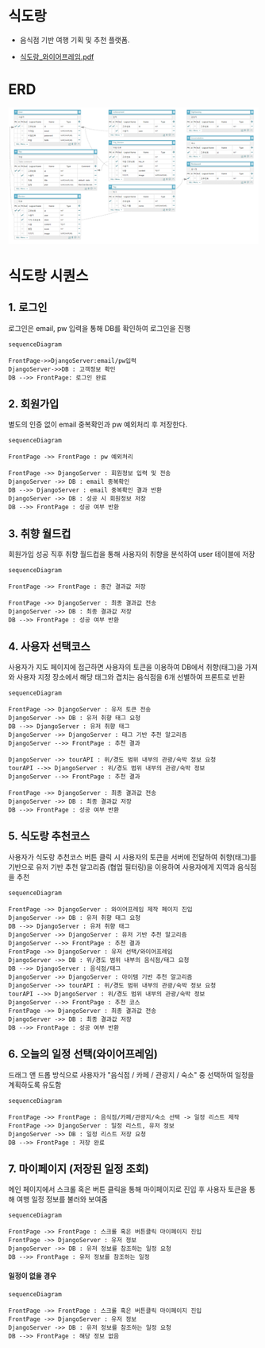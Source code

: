 # 식도랑

- 음식점 기반 여행 기획 및 추천 플랫폼.

- [식도랑_와이어프레임.pdf](README_img/식도랑_와이어프레임.pdf) 





# ERD



![ERD](README_img/ERD.PNG)



# 식도랑 시퀀스



## 1. 로그인

로그인은 email, pw 입력을 통해 DB를 확인하여 로그인을 진행

``` mermaid
sequenceDiagram

FrontPage->>DjangoServer:email/pw입력
DjangoServer->>DB : 고객정보 확인
DB -->> FrontPage: 로그인 완료
```



## 2. 회원가입

별도의 인증 없이 email 중복확인과 pw 예외처리 후 저장한다.

``` mermaid
sequenceDiagram

FrontPage ->> FrontPage : pw 예외처리

FrontPage ->> DjangoServer : 회원정보 입력 및 전송
DjangoServer ->> DB : email 중복확인
DB -->> DjangoServer : email 중복확인 결과 반환
DjangoServer ->> DB : 성공 시 회원정보 저장
DB -->> FrontPage : 성공 여부 반환
```

## 3. 취향 월드컵

회원가입 성공 직후 취향 월드컵을 통해 사용자의 취향을 분석하여 user 테이블에 저장

``` mermaid
sequenceDiagram

FrontPage ->> FrontPage : 중간 결과값 저장

FrontPage ->> DjangoServer : 최종 결과값 전송
DjangoServer ->> DB : 최종 결과값 저장
DB -->> FrontPage : 성공 여부 반환
```

## 4. 사용자 선택코스

사용자가 지도 페이지에 접근하면 사용자의 토큰을 이용하여 DB에서 취향(태그)을 가져와 사용자 지정 장소에서 해당 태그와 겹치는 음식점을 6개 선별하여 프론트로 반환

``` mermaid
sequenceDiagram

FrontPage ->> DjangoServer : 유저 토큰 전송
DjangoServer ->> DB : 유저 취향 태그 요청
DB -->> DjangoServer : 유저 취향 태그
DjangoServer ->> DjangoServer : 태그 기반 추천 알고리즘
DjangoServer -->> FrontPage : 추천 결과

DjangoServer ->> tourAPI : 위/경도 범위 내부의 관광/숙박 정보 요청
tourAPI -->> DjangoServer : 위/경도 범위 내부의 관광/숙박 정보
DjangoServer -->> FrontPage : 추천 결과

FrontPage ->> DjangoServer : 최종 결과값 전송
DjangoServer ->> DB : 최종 결과값 저장
DB -->> FrontPage : 성공 여부 반환
```



## 5. 식도랑 추천코스

사용자가 식도랑 추천코스 버튼 클릭 시 사용자의 토큰을 서버에 전달하여 취향(태그)를 기반으로 유저 기반 추천 알고리즘 (협업 필터링)을 이용하여 사용자에게 지역과 음식점을 추천

``` mermaid
sequenceDiagram

FrontPage ->> DjangoServer : 와이어프레임 제작 페이지 진입
DjangoServer ->> DB : 유저 취향 태그 요청
DB -->> DjangoServer : 유저 취향 태그
DjangoServer ->> DjangoServer : 유저 기반 추천 알고리즘
DjangoServer -->> FrontPage : 추천 결과
FrontPage ->> DjangoServer : 유저 선택/와이어프레임
DjangoServer ->> DB : 위/경도 범위 내부의 음식점/태그 요청
DB -->> DjangoServer : 음식점/태그
DjangoServer ->> DjangoServer : 아이템 기반 추천 알고리즘
DjangoServer ->> tourAPI : 위/경도 범위 내부의 관광/숙박 정보 요청
tourAPI -->> DjangoServer : 위/경도 범위 내부의 관광/숙박 정보
DjangoServer -->> FrontPage : 추천 코스
FrontPage ->> DjangoServer : 최종 결과값 전송
DjangoServer ->> DB : 최종 결과값 저장
DB -->> FrontPage : 성공 여부 반환
```

## 6. 오늘의 일정 선택(와이어프레임)

드래그 앤 드롭 방식으로 사용자가 "음식점 / 카페 / 관광지 / 숙소" 중 선택하여 일정을 계획하도록 유도함

``` mermaid
sequenceDiagram

FrontPage ->> FrontPage : 음식점/카페/관광지/숙소 선택 -> 일정 리스트 제작
FrontPage ->> DjangoServer : 일정 리스트, 유저 정보
DjangoServer ->> DB : 일정 리스트 저장 요청
DB -->> FrontPage : 저장 완료
```

## 7. 마이페이지 (저장된 일정 조회)

메인 페이지에서 스크롤 혹은 버튼 클릭을 통해 마이페이지로 진입 후 사용자 토큰을 통해 여행 일정 정보를 불러와 보여줌

``` mermaid
sequenceDiagram

FrontPage ->> FrontPage : 스크롤 혹은 버튼클릭 마이페이지 진입
FrontPage ->> DjangoServer : 유저 정보
DjangoServer ->> DB : 유저 정보를 참조하는 일정 요청
DB -->> FrontPage : 유저 정보를 참조하는 일정
```

#### 일정이 없을 경우

``` mermaid
sequenceDiagram

FrontPage ->> FrontPage : 스크롤 혹은 버튼클릭 마이페이지 진입
FrontPage ->> DjangoServer : 유저 정보
DjangoServer ->> DB : 유저 정보를 참조하는 일정 요청
DB -->> FrontPage : 해당 정보 없음
```

